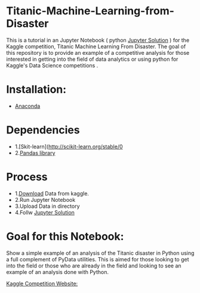 # Titanic-Machine-Learning-from-Disaster
This is a tutorial in an Jupyter Notebook ( python [Jupyter Solution](https://github.com/shakirul15-311/Titanic-kaggle/blob/master/titanic_Kaggle.ipynb) ) for the Kaggle competition, Titanic Machine Learning From Disaster. The goal of this repository is to provide an example of a competitive analysis for those interested in getting into the field of data analytics or using python for Kaggle's Data Science competitions .
 # Installation:
 - [Anaconda](https://anaconda.org/)
 # Dependencies 
 - 1.[Skit-learn](http://scikit-learn.org/stable/0
 - 2.[Pandas library](https://pandas.pydata.org/)
 
# Process
- 1.[Download](https://www.kaggle.com/c/titanic/data) Data from kaggle.
- 2.Run Jupyter Notebook
- 3.Upload Data in directory
- 4.Follw [Jupyter Solution](https://github.com/shakirul15-311/Titanic-kaggle/blob/master/titanic_Kaggle.ipynb)

# Goal for this Notebook:
Show a simple example of an analysis of the Titanic disaster in Python using a full complement of PyData utilities. This is aimed for those looking to get into the field or those who are already in the field and looking to see an example of an analysis done with Python.

[Kaggle Competition Website:]( http://www.kaggle.com/c/titanic-gettingStarted)
